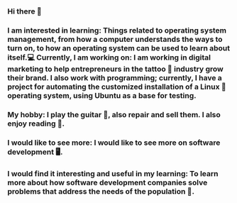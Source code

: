 ### Hi there 👋
### I am interested in learning: Things related to operating system management, from how a computer understands the ways to turn on, to how an operating system can be used to learn about itself.💻 Currently, I am working on: I am working in digital marketing to help entrepreneurs in the tattoo 💉 industry grow their brand. I also work with programming; currently, I have a project for automating the customized installation of a Linux 🐧 operating system, using Ubuntu as a base for testing.

### My hobby: I play the guitar 🎸, also repair and sell them. I also enjoy reading 📖.

### I would like to see more: I would like to see more on software development 🖥.

### I would find it interesting and useful in my learning: To learn more about how software development companies solve problems that address the needs of the population 📱.
<!--
**Edgar888/Edgar888** is a ✨ _special_ ✨ repository because its `README.md` (this file) appears on your GitHub profile.

Here are some ideas to get you started:

- 🔭 I’m currently working on ...
- 🌱 I’m currently learning ...
- 👯 I’m looking to collaborate on ...
- 🤔 I’m looking for help with ...
- 💬 Ask me about ...
- 📫 How to reach me: ...
- 😄 Pronouns: ...
- ⚡ Fun fact: ...
-->

